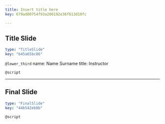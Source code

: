 ```yaml
---
title: Insert title here
key: 679ad80754f93a200192e36f613d10fc

---
```

## Title Slide

```yaml
type: "TitleSlide"
key: "b45a65bc86"
```

`@lower_third`
name: Name Surname
title: Instructor


`@script`



---
## Final Slide

```yaml
type: "FinalSlide"
key: "44b542eb0b"
```

`@script`


